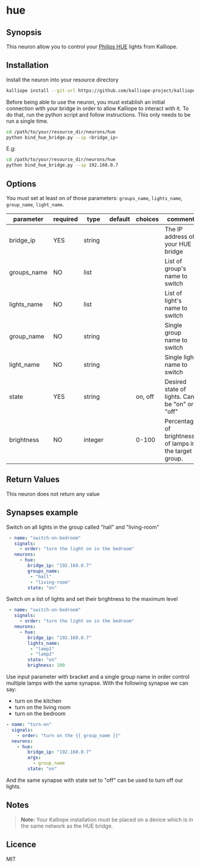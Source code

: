 # hue

## Synopsis

This neuron allow you to control your [Philips HUE](http://www2.meethue.com/en-us/about-hue/) lights from Kalliope.

## Installation

Install the neuron into your resource directory
```bash
kalliope install --git-url https://github.com/kalliope-project/kalliope_neuron_hue.git
```

Before being able to use the neuron, you must establish an initial connection with your bridge in order to allow Kalliope to interact with it.
To do that, run the python script and follow instructions. This only needs to be run a single time.
```bash
cd /path/to/your/resource_dir/neurons/hue
python bind_hue_bridge.py --ip <bridge_ip>
```
E.g:
```bash
cd /path/to/your/resource_dir/neurons/hue
python bind_hue_bridge.py --ip 192.168.0.7
```

## Options

You must set at least on of those parameters: `groups_name`, `lights_name`, `group_name`, `light_name`.

| parameter   | required | type    | default | choices | comment                                                |
|-------------|----------|---------|---------|---------|--------------------------------------------------------|
| bridge_ip   | YES      | string  |         |         | The IP address of your HUE bridge                      |
| groups_name | NO       | list    |         |         | List of group's name to switch                         |
| lights_name | NO       | list    |         |         | List of light's name to switch                         |
| group_name  | NO       | string  |         |         | Single group name to switch                            |
| light_name  | NO       | string  |         |         | Single light name to switch                            |
| state       | YES      | string  |         | on, off | Desired state of lights. Can be "on" or "off"          |
| brightness  | NO       | integer |         | 0-100   | Percentage of brightness of lamps in the target group. |

## Return Values

This neuron does not return any value

## Synapses example

Switch on all lights in the group called "hall" and "living-room"
```yml
 - name: "switch-on-bedroom"
   signals:
     - order: "turn the light on in the bedroom"
   neurons:
     - hue:
        bridge_ip: "192.168.0.7"
        groups_name:
         - "hall"
         - "living-room"
        state: "on"
```

Switch on a list of lights and set their brightness to the maximum level
```yml
 - name: "switch-on-bedroom"
   signals:
     - order: "turn the light on in the bedroom"
   neurons:
     - hue:
        bridge_ip: "192.168.0.7"
        lights_name:
         - "lamp1"
         - "lamp2"
        state: "on"
        brighness: 100
```

Use input parameter with bracket and a single group name in order control multiple lamps with the same synapse.
With the following synapse we can say:
- turn on the kitchen
- turn on the living room
- turn on the bedroom

```yml
- name: "turn-on"
  signals:
    - order: "turn on the {{ group_name }}"
  neurons:
    - hue:
        bridge_ip: "192.168.0.7"
        args: 
          - group_name  
        state: "on"        
```

And the same synapse with state set to "off" can be used to turn off our lights.

## Notes

> **Note:** Your Kalliope installation must be placed on a device which is in the same network as the HUE bridge.

## Licence

MIT
